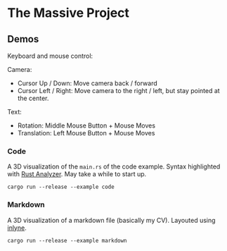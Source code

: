 # The Massive Project

## Demos

Keyboard and mouse control:

Camera:
- Cursor Up / Down: Move camera back / forward
- Cursor Left / Right: Move camera to the right / left, but stay pointed at the center.

Text:
- Rotation: Middle Mouse Button + Mouse Moves
- Translation: Left Mouse Button + Mouse Moves

### Code

A 3D visualization of the `main.rs` of the code example. Syntax highlighted with [Rust Analyzer](https://github.com/rust-lang/rust-analyzer). May take a while to start up.

```
cargo run --release --example code
```

### Markdown

A 3D visualization of a markdown file (basically my CV). Layouted using [inlyne](https://github.com/Inlyne-Project/inlyne).

```
cargo run --release --example markdown
```
